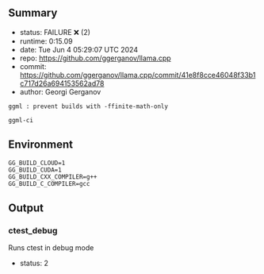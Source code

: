 ## Summary

- status:  FAILURE ❌ (2)
- runtime: 0:15.09
- date:    Tue Jun  4 05:29:07 UTC 2024
- repo:    https://github.com/ggerganov/llama.cpp
- commit:  https://github.com/ggerganov/llama.cpp/commit/41e8f8cce46048f33b1c717d26a694153562ad78
- author:  Georgi Gerganov
```
ggml : prevent builds with -ffinite-math-only

ggml-ci
```

## Environment

```
GG_BUILD_CLOUD=1
GG_BUILD_CUDA=1
GG_BUILD_CXX_COMPILER=g++
GG_BUILD_C_COMPILER=gcc
```

## Output

### ctest_debug

Runs ctest in debug mode
- status: 2
```

```

